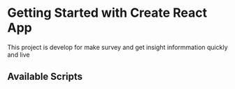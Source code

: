 # Getting Started with Create React App

This project is develop for make survey and get insight informmation quickly and live

## Available Scripts

